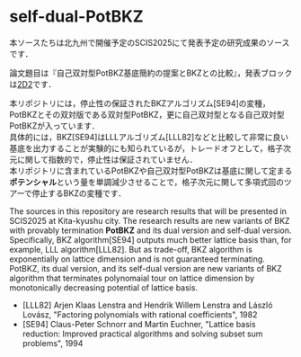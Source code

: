 # self-dual-PotBKZ
本ソースたちは北九州で開催予定のSCIS2025にて発表予定の研究成果のソースです．

論文題目は『自己双対型PotBKZ基底簡約の提案とBKZとの比較』，発表ブロックは[2D2](https://www.iwsec.org/scis/2025/program.html#2D2)です．

本リポジトリには，停止性の保証されたBKZアルゴリズム[SE94]の変種，PotBKZとその双対版である双対型PotBKZ，更に自己双対型となる自己双対型PotBKZが入っています．<br>具体的には，BKZ[SE94]はLLLアルゴリズム[LLL82]などと比較して非常に良い基底を出力することが実験的にも知られているが，トレードオフとして，格子次元に関して指数的で，停止性は保証されていません．<br>本リポジトリに含まれているPotBKZや自己双対型PotBKZは基底に関して定まる**ポテンシャル**という量を単調減少させることで，格子次元に関して多項式回のツアーで停止するBKZの変種です．

The sources in this repository are research results that will be presented in SCIS2025 at Kita-kyushu city. The research results are new variants of BKZ with provably termination **PotBKZ** and its dual version and self-dual version.<br>Specifically, BKZ algorithm[SE94] outputs much better lattice basis than, for example, LLL algorithm[LLL82]. But as trade-off, BKZ algorithm is exponentially on lattice dimension and is not guaranteed terminating.<br>PotBKZ, its dual version, and its self-dual version are new variants of BKZ algorithm that terminates polynomaial tour on lattice dimension by monotonically decreasing potential of lattice basis.

- [LLL82] Arjen Klaas Lenstra and Hendrik Willem Lenstra and László Lovász, "Factoring polynomials with rational coefficients", 1982
- [SE94] Claus-Peter Schnorr and Martin Euchner, "Lattice basis reduction: Improved practical algorithms and solving subset sum problems", 1994